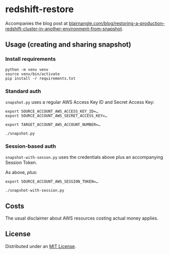 # redshift-restore

Accompanies the blog post
at [blairnangle.com/blog/restoring-a-production-redshift-cluster-in-another-environment-from-snapshot](https://blairnangle.com/blog/restoring-a-production-redshift-cluster-in-another-environment-from-snapshot).

## Usage (creating and sharing snapshot)

### Install requirements

```shell
python -m venv venv
source venv/bin/activate
pip install -r requirements.txt
```

### Standard auth

`snapshot.py` uses a regular AWS Access Key ID and Secret Access Key:

```shell
export SOURCE_ACCOUNT_AWS_ACCESS_KEY_ID=…
export SOURCE_ACCOUNT_AWS_SECRET_ACCESS_KEY=…

export TARGET_ACCOUNT_AWS_ACCOUNT_NUMBER=…
```

```shell
./snapshot.py
```

### Session-based auth

`snapshot-with-sesson.py` uses the credentials above plus an accompanying Session Token.

As above, _plus_:

```shell
export SOURCE_ACCOUNT_AWS_SESSION_TOKEN=…
```

```shell
./snapshot-with-session.py
```

## Costs

The usual disclaimer about AWS resources costing actual money applies.

## License

Distributed under an [MIT License](./LICENSE).
